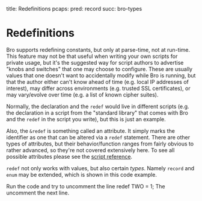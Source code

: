 title: Redefinitions
pcaps: 
pred: record
succ: bro-types

Redefinitions
============================

Bro supports redefining constants, but only at parse-time, not at
run-time.  This feature may not be that useful when writing your own
scripts for private usage, but it's the suggested way for script authors
to advertise "knobs and switches" that one may choose to configure.
These are usually values that one doesn't want to accidentally modify
while Bro is running, but that the author either can't know ahead of
time (e.g. local IP addresses of interest), may differ across
environments (e.g. trusted SSL certificates), or may vary/evolve over
time (e.g. a list of known cipher suites).

Normally, the declaration and the `redef` would live in different
scripts (e.g. the declaration in a script from the "standard library"
that comes with Bro and the `redef` in the script you write), but
this is just an example.

Also, the `&redef` is something called an attribute.  It simply marks
the identifier as one that can be altered via a `redef` statement.
There are other types of attributes, but their behavior/function ranges
from fairly obvious to rather advanced, so they're not covered
extensively here.  To see all possible attributes please see the [script
reference](http://www.bro.org/sphinx/script-reference/builtins.html).

`redef` not only works with values, but also
certain *types*.  Namely `record` and `enum` may be extended, which is shown in this
code example.

Run the code and try to uncomment the line 
	redef TWO = 1;
The uncomment the next line.


